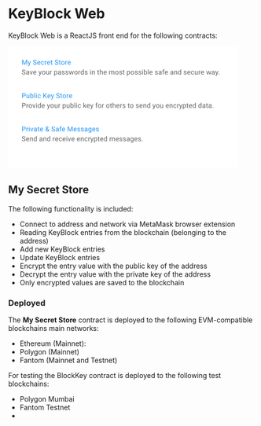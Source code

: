 # KeyBlock Web

KeyBlock Web is a ReactJS front end for the following contracts:

![img.png](img.png)


## My Secret Store


The following functionality is included:
- Connect to address and network via MetaMask browser extension
- Reading KeyBlock entries from the blockchain (belonging to the address)
- Add new KeyBlock entries
- Update KeyBlock entries
- Encrypt the entry value with the public key of the address
- Decrypt the entry value with the private key of the address
- Only encrypted values are saved to the blockchain


### Deployed

The **My Secret Store** contract is deployed to the following EVM-compatible blockchains main networks:
- Ethereum (Mainnet): 
- Polygon (Mainnet)
- Fantom (Mainnet and Testnet)

For testing the BlockKey contract is deployed to the following test blockchains:
- Polygon Mumbai
- Fantom Testnet
- 

